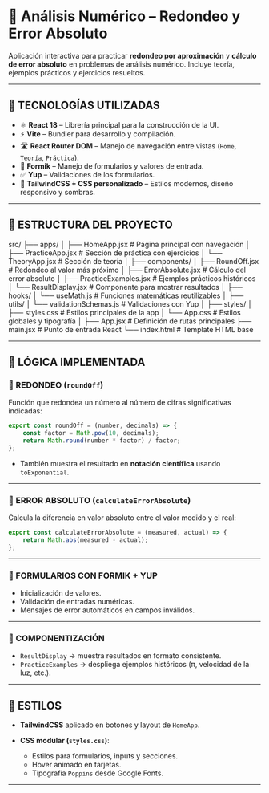 # 📘 Análisis Numérico – Redondeo y Error Absoluto

Aplicación interactiva para practicar **redondeo por aproximación** y **cálculo de error absoluto** en problemas de análisis numérico. Incluye teoría, ejemplos prácticos y ejercicios resueltos.  

---

## 🚀 TECNOLOGÍAS UTILIZADAS

- ⚛️ **React 18** – Librería principal para la construcción de la UI.
- ⚡ **Vite** – Bundler para desarrollo y compilación.
- 🛣️ **React Router DOM** – Manejo de navegación entre vistas (`Home`, `Teoría`, `Práctica`).
- 📝 **Formik** – Manejo de formularios y valores de entrada.
- ✅ **Yup** – Validaciones de los formularios.
- 🎨 **TailwindCSS + CSS personalizado** – Estilos modernos, diseño responsivo y sombras.

---

## 📂 ESTRUCTURA DEL PROYECTO

src/
├── apps/
│   ├── HomeApp.jsx          # Página principal con navegación
│   ├── PracticeApp.jsx      # Sección de práctica con ejercicios
│   └── TheoryApp.jsx        # Sección de teoría
│
├── components/
│   ├── RoundOff.jsx         # Redondeo al valor más próximo
│   ├── ErrorAbsolute.jsx    # Cálculo del error absoluto
│   ├── PracticeExamples.jsx # Ejemplos prácticos históricos
│   └── ResultDisplay.jsx    # Componente para mostrar resultados
│
├── hooks/
│   └── useMath.js           # Funciones matemáticas reutilizables
│
├── utils/
│   └── validationSchemas.js # Validaciones con Yup
│
├── styles/
│   ├── styles.css           # Estilos principales de la app
│   └── App.css              # Estilos globales y tipografía
│
├── App.jsx                  # Definición de rutas principales
├── main.jsx                 # Punto de entrada React
└── index.html               # Template HTML base

---

## 🧮 LÓGICA IMPLEMENTADA

### 🔹 REDONDEO (`roundOff`)
Función que redondea un número al número de cifras significativas indicadas:  

```js
export const roundOff = (number, decimals) => {
    const factor = Math.pow(10, decimals);
    return Math.round(number * factor) / factor;
};
```

* También muestra el resultado en **notación científica** usando `toExponential`.

---

### 🔹 ERROR ABSOLUTO (`calculateErrorAbsolute`)

Calcula la diferencia en valor absoluto entre el valor medido y el real:

```js
export const calculateErrorAbsolute = (measured, actual) => {
    return Math.abs(measured - actual);
};
```

---

### 🔹 FORMULARIOS CON FORMIK + YUP

* Inicialización de valores.
* Validación de entradas numéricas.
* Mensajes de error automáticos en campos inválidos.

---

### 🔹 COMPONENTIZACIÓN

* `ResultDisplay` → muestra resultados en formato consistente.
* `PracticeExamples` → despliega ejemplos históricos (π, velocidad de la luz, etc.).

---

## 🎨 ESTILOS

* **TailwindCSS** aplicado en botones y layout de `HomeApp`.
* **CSS modular (`styles.css`)**:

  * Estilos para formularios, inputs y secciones.
  * Hover animado en tarjetas.
  * Tipografía `Poppins` desde Google Fonts.

---
